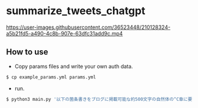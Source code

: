 # summarize_tweets_chatgpt
https://user-images.githubusercontent.com/36523448/210128324-a5b21fd5-a490-4c8b-907e-63dfc31add9c.mp4

## How to use
- Copy params files and write your own auth data.

```bash
$ cp example_params.yml params.yml
```

- run.
```bash
$ python3 main.py '以下の箇条書きをブログに掲載可能な約500文字の自然体の^C章に要約して下さい。'
```
